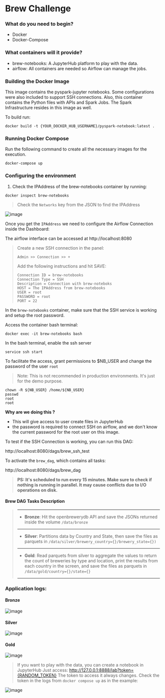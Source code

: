 # Brew Challenge

### What do you need to begin?
- Docker
- Docker-Compose

### What containers will it provide?
- brew-notebooks: A JupyterHub platform to play with the data. 
- airflow: All containers are needed so Airflow can manage the jobs.

### Building the Docker Image

This image contains the pyspark-jupyter notebooks. Some configurations were also included to support SSH connections.
Also, this container contains the Python files with APIs and Spark  Jobs.
The Spark Infrastructure resides in this image as well. 

To build run:

```docker build -t {YOUR_DOCKER_HUB_USERNAME}/pyspark-notebook:latest .```

### Running Docker Compose

Run the following command to create all the necessary images for the execution.

`docker-compose up`

### Configuring the environment

1. Check the IPAddress of the brew-notebooks container by running:

``docker inspect brew-notebooks``

> Check the `Networks` key from the JSON to find the IPAddress

![image](https://github.com/lucasisaacbr/brew-challenge/assets/22127369/c7982e32-1c1b-40eb-9398-a7097ed437c6)


Once you get the `IPAddress` we need to configure the Airflow Connection inside  the Dashboard:

The airflow interface can be accessed at http://localhost:8080

>Create a new SSH connection in the panel:
>
>``Admin >> Connection >> + ``
>
>Add the following instructions and hit SAVE: 
>```
>Connection ID = brew-notebooks
>Connection Type = SSH
>Description = Connection with brew-noteboks
>HOST = The IPAddress from brew-notebooks
>USER = root
>PASSWORD = root
>PORT = 22
>```

In the `brew-notebooks` container, make sure that the SSH service is working and setup the root password.

Access the container bash  terminal:
```commandline 
docker exec -it brew-notebooks bash
```

In the bash terminal, enable the ssh server
```commandline
service ssh start
```

To facilitate the access, grant permissions to $NB_USER and change the password of the user `root`
> Note: This is not recommended in production environments. It's just for the demo purpose.
```
chown -R ${NB_USER} /home/${NB_USER}
passwd
root
root
```
**Why are we doing this ?** 
 - This will give access to user create files in JupyterHub
 - the password is required to connect SSH on airflow, and we don't know the current password for the root user on this image.


To test if the SSH Connection is working, you can run this DAG: 

http://localhost:8080/dags/brew_ssh_test


To activate the `brew_dag`, which contains all tasks:

http://localhost:8080/dags/brew_dag

>**PS: It's scheduled to run every 15 minutes. Make sure to check if nothing is running  in parallel. 
It may cause conflicts due to I/O operations on disk.**

#### Brew DAG Tasks Description

> --- 
> - **Bronze**: Hit the openbrewerydb API and save the JSONs returned inside the volume `/data/bronze`
> ---
> - **Silver**: Partitions data by Country and State, then save the files as parquets in `/data/silver/brewery_country={}/brewery_state={})`
> ---
> - **Gold**: Read parquets from silver to aggregate the values to return the count of breweries by type and location, print the results from each country in the screen, and save the files as parquets in `/data/gold/country={}/state={}`
> ---

### Application logs:

#### Bronze

![image](https://github.com/lucasisaacbr/brew-challenge/assets/22127369/8c3f9ea2-4000-4dab-a31f-b41ef08e4b88)


#### Silver

![image](https://github.com/lucasisaacbr/brew-challenge/assets/22127369/a94f73ab-575e-47d9-b5dd-b21c88db1bd6)


#### Gold 

![image](https://github.com/lucasisaacbr/brew-challenge/assets/22127369/f772f798-e202-4eac-9cac-ae0cebdb2666)


> If you want to play with the data, you can create a notebook in JupyterHub
> Just access: http://127.0.0.1:8888/lab?token={RANDOM_TOKEN}
> The token to access it always changes. Check the token in the logs from `docker compose up` as in the example:

![image](https://github.com/lucasisaacbr/brew-challenge/assets/22127369/08988df0-c352-47d8-b772-d01994a29b1b)
